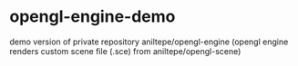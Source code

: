 # opengl-engine-demo
demo version of private repository aniltepe/opengl-engine (opengl engine renders custom scene file (.sce) from aniltepe/opengl-scene)